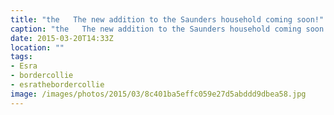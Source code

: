 ```yaml
---
title: "the   The new addition to the Saunders household coming soon!"
caption: "the   The new addition to the Saunders household coming soon!"
date: 2015-03-20T14:33Z
location: ""
tags:
- Esra
- bordercollie
- esrathebordercollie
image: /images/photos/2015/03/8c401ba5effc059e27d5abddd9dbea58.jpg
---
```

